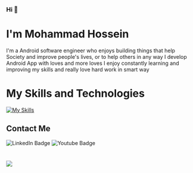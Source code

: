 ### Hi 👋
# I'm Mohammad Hossein
I'm a Android software engineer who enjoys building things that help Society and improve people's lives, or to help others in any way 
I develop Android App with loves and more loves
I enjoy constantly learning and improving my skills and really love hard work in smart way

# My Skills and Technologies

[![My Skills](https://skillicons.dev/icons?i=java,kotlin,python,git,mysql,github,dart,linux,firebase,gradle,androidstudio&theme=light)](https://skillicons.dev)
  
  

## Contact Me
<div id="badges">
  <img src="https://img.shields.io/badge/LinkedIn-blue?style=for-the-badge&logo=linkedin&logoColor=white" alt="LinkedIn Badge"/>
  <img src="https://img.shields.io/badge/Email-red?style=for-the-badge&logo=gmail&logoColor=white" alt="Youtube Badge"/>
</div>


#
![](https://komarev.com/ghpvc/?username=mhchofficial)

<!--
**mhchofficial/mhchofficial** is a ✨ _special_ ✨ repository because its `README.md` (this file) appears on your GitHub profile.

Here are some ideas to get you started:

- 🔭 I’m currently working on ...
- 🌱 I’m currently learning ...
- 👯 I’m looking to collaborate on ...
- 🤔 I’m looking for help with ...
- 💬 Ask me about ...
- 📫 How to reach me: ...
- 😄 Pronouns: ...
- ⚡ Fun fact: ...
-->
